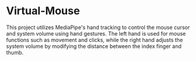 # Virtual-Mouse
This project utilizes MediaPipe's hand tracking to control the mouse cursor and system volume using hand gestures. The left hand is used for mouse functions such as movement and clicks, while the right hand adjusts the system volume by modifying the distance between the index finger and thumb.
